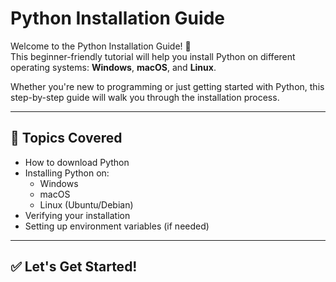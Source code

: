 # Python Installation Guide

Welcome to the Python Installation Guide! 🐍  
This beginner-friendly tutorial will help you install Python on different operating systems: **Windows**, **macOS**, and **Linux**.  

Whether you're new to programming or just getting started with Python, this step-by-step guide will walk you through the installation process.

---

## 📌 Topics Covered

- How to download Python
- Installing Python on:
  - Windows
  - macOS
  - Linux (Ubuntu/Debian)
- Verifying your installation
- Setting up environment variables (if needed)

---

## ✅ Let's Get Started!
